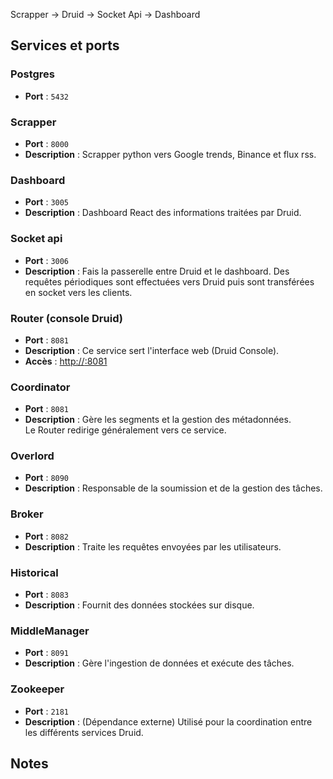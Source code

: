 

Scrapper -> Druid -> Socket Api -> Dashboard


## Services et ports

### Postgres
- **Port** : `5432`

### Scrapper
- **Port** : `8000`
- **Description** : Scrapper python vers Google trends, Binance et flux rss.

### Dashboard
- **Port** : `3005`
- **Description** : Dashboard React des informations traitées par Druid.

### Socket api
- **Port** : `3006`
- **Description** : Fais la passerelle entre Druid et le dashboard. Des requêtes périodiques sont effectuées vers Druid puis sont transférées en socket vers les clients.


### Router (console Druid)
- **Port** : `8081`
- **Description** : Ce service sert l'interface web (Druid Console).
- **Accès** : [http://<hostname>:8081](http://<hostname>:8081)

### Coordinator
- **Port** : `8081`
- **Description** : Gère les segments et la gestion des métadonnées.  
  Le Router redirige généralement vers ce service.

### Overlord
- **Port** : `8090`
- **Description** : Responsable de la soumission et de la gestion des tâches.

### Broker
- **Port** : `8082`
- **Description** : Traite les requêtes envoyées par les utilisateurs.

### Historical
- **Port** : `8083`
- **Description** : Fournit des données stockées sur disque.

### MiddleManager
- **Port** : `8091`
- **Description** : Gère l'ingestion de données et exécute des tâches.

### Zookeeper
- **Port** : `2181`
- **Description** : (Dépendance externe) Utilisé pour la coordination entre les différents services Druid.

## Notes